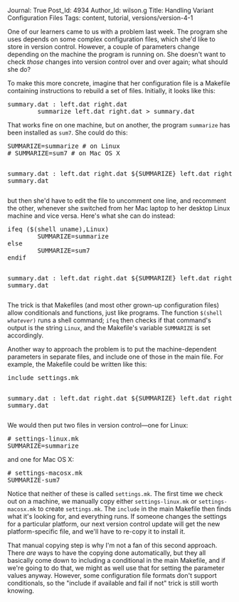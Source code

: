 Journal: True
Post_Id: 4934
Author_Id: wilson.g
Title: Handling Variant Configuration Files
Tags: content, tutorial, versions/version-4-1

<p>One of our learners came to us with a problem last week. The program she uses depends on some complex configuration files, which she'd like to store in version control. However, a couple of parameters change depending on the machine the program is running on. She doesn't want to check <em>those</em> changes into version control over and over again; what should she do?</p>
<p>To make this more concrete, imagine that her configuration file is a Makefile containing instructions to rebuild a set of files. Initially, it looks like this:</p>
<pre>summary.dat : left.dat right.dat
        summarize left.dat right.dat &gt; summary.dat</pre>
<p>That works fine on one machine, but on another, the program <code>summarize</code> has been installed as <code>sum7</code>. She could do this:</p>
<pre>SUMMARIZE=summarize # on Linux
# SUMMARIZE=sum7 # on Mac OS X

summary.dat : left.dat right.dat
        ${SUMMARIZE} left.dat right.dat &gt; summary.dat</pre>
<p>but then she'd have to edit the file to uncomment one line, and recomment the other, whenever she switched from her Mac laptop to her desktop Linux machine and vice versa. Here's what she can do instead:</p>
<pre>ifeq ($(shell uname),Linux)
        SUMMARIZE=summarize
else
        SUMMARIZE=sum7
endif

summary.dat : left.dat right.dat
        ${SUMMARIZE} left.dat right.dat &gt; summary.dat</pre>
<p>The trick is that Makefiles (and most other grown-up configuration files) allow conditionals and functions, just like programs. The function <code>$(shell <em>whatever</em>)</code> runs a shell command; <code>ifeq</code> then checks if that command's output is the string <code>Linux</code>, and the Makefile's variable <code>SUMMARIZE</code> is set accordingly.</p>
<p>Another way to approach the problem is to put the machine-dependent parameters in separate files, and include one of those in the main file. For example, the Makefile could be written like this:</p>
<pre>include settings.mk

summary.dat : left.dat right.dat
        ${SUMMARIZE} left.dat right.dat &gt; summary.dat</pre>
<p>We would then put two files in version control&mdash;one for Linux:</p>
<pre># settings-linux.mk
SUMMARIZE=summarize</pre>
<p>and one for Mac OS X:</p>
<pre># settings-macosx.mk
SUMMARIZE-sum7</pre>
<p>Notice that neither of these is called <code>settings.mk</code>. The first time we check out on a machine, we manually copy either <code>settings-linux.mk</code> or <code>settings-macosx.mk</code> to create <code>settings.mk</code>. The <code>include</code> in the main Makefile then finds what it's looking for, and everything runs. If someone changes the settings for a particular platform, our next version control update will get the new platform-specific file, and we'll have to re-copy it to install it.</p>
<p>That manual copying step is why I'm not a fan of this second approach. There <em>are</em> ways to have the copying done automatically, but they all basically come down to including a conditional in the main Makefile, and if we're going to do that, we might as well use that for setting the parameter values anyway. However, some configuration file formats don't support conditionals, so the "include if available and fail if not" trick is still worth knowing.</p>
